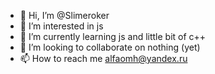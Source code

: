 - 👋 Hi, I’m @Slimeroker
- 👀 I’m interested in js
- 🌱 I’m currently learning js and little bit of c++
- 💞️ I’m looking to collaborate on nothing (yet)
- 📫 How to reach me alfaomh@yandex.ru

<!---
Slimeroker/Slimeroker is a ✨ special ✨ repository because its `README.md` (this file) appears on your GitHub profile.
You can click the Preview link to take a look at your changes.
--->
